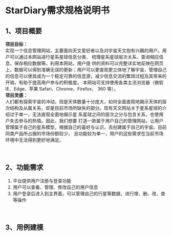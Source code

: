  # StarDiary需求规格说明书
 ## 1、项目概要
 **项目目标：**<br/>
 实现一个信息管理网站，主要面向天文爱好者以及对宇宙天文抱有兴趣的用户。用户可以通过本网站进行星系星球信息分类、 梳理星系星球层次关系、查询相应信息、保存相应数据等。利用本网站，用户提 供的资料可以完整详实地反映在网页上，数据可以得到准确无误的更新；用户可以更直观更立体地了解宇宙，管理自己的信息可以使其成为一个稳定可靠的信息源，减少信息交流的繁琐过程及其带来的开销，有助于提高用户参与的积极度。 本网站可支持使用各类主流浏览器（微软 IE、Edge、苹果 Safari、Chrome、Firefox、 360 等）。 <br/>
**项目灵感：**<br/>
人们都有探索宇宙的冲动，但是天体数量十分庞大，如何全面直观地揭示天体的层次结构及从属关系，却是目前市场所缺失的部分。现有天文网站关于星系星球的介绍过于单一，无法直观全面地揭示星 系星球之间的层次之分与包含关系，也使用户失去参与的热情。因此，我们想要 打造一款属于用户自己的管理网站，让用户管理属于自己的星系模型，根据自己的喜好与认识，去创建属于自己的宇宙。目前同类产品所占据的市场份额较少， 且功能较为单一，用户的这些需求在当前市场环境中无法得到更好地满足。

<br/>

## 2、功能需求
1. 平台提供用户注册与登录功能
2. 用户可以查看、管理、修改自己的用户信息
3. 用户登录后进入到主界面，可以管理自己的行星等数据，进行增、删、改、查等操作

<br/>

## 3、用例建模
